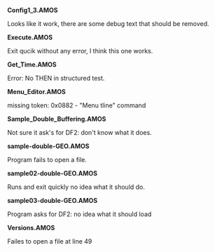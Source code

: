 **Config1_3.AMOS**

Looks like it work, 
there are some debug text that should be removed.

**Execute.AMOS**

Exit qucik without any error, I think this one works.

**Get_Time.AMOS**

Error: No THEN in structured test.

**Menu_Editor.AMOS**

missing token: 0x0882 - "Menu tline" command

**Sample_Double_Buffering.AMOS**

Not sure it ask's for DF2: don't know what it does.

**sample-double-GEO.AMOS**

Program fails to open a file.

**sample02-double-GEO.AMOS**

Runs and exit quickly no idea what it should do.

**sample03-double-GEO.AMOS**

Program asks for DF2: no idea what it should load

**Versions.AMOS**

Failes to open a file at line 49
